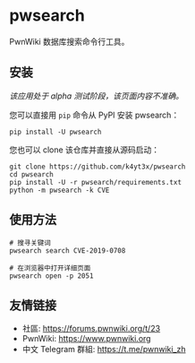# pwsearch

PwnWiki 数据库搜索命令行工具。

## 安装

*该应用处于 alpha 测试阶段，该页面内容不准确。*

您可以直接用 `pip` 命令从 PyPI 安装 pwsearch：

```shell
pip install -U pwsearch
```

您也可以 clone 该仓库并直接从源码启动：

```shell
git clone https://github.com/k4yt3x/pwsearch
cd pwsearch
pip install -U -r pwsearch/requirements.txt
python -m pwsearch -k CVE
```

## 使用方法

```shell
# 搜寻关键词
pwsearch search CVE-2019-0708

# 在浏览器中打开详细页面
pwsearch open -p 2051
```

## 友情链接

- 社區: https://forums.pwnwiki.org/t/23
- PwnWiki: https://www.pwnwiki.org
- 中文 Telegram 群組: https://t.me/pwnwiki_zh
